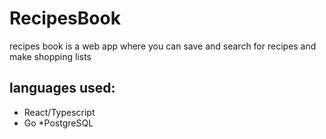 # RecipesBook

recipes book is a web app where you can save and search for recipes and make shopping lists

## languages used:
* React/Typescript
* Go
*PostgreSQL
